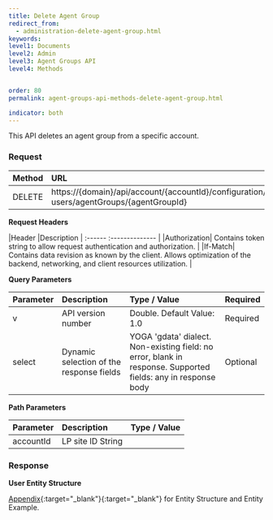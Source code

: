 ```yaml
---
title: Delete Agent Group
redirect_from:
  - administration-delete-agent-group.html
keywords:
level1: Documents
level2: Admin
level3: Agent Groups API
level4: Methods


order: 80
permalink: agent-groups-api-methods-delete-agent-group.html

indicator: both
---
```


This API deletes an agent group from a specific account.

### Request

| Method|  URL| 
 |:--------  |:---- |
 |DELETE|  https://{domain}/api/account/{accountId}/configuration/le-users/agentGroups/{agentGroupId} |

**Request Headers**

 |Header  |Description |
 :------  :-------------- |
 |Authorization|  Contains token string to allow request authentication and authorization. |
 |If-Match|  Contains data revision as known by the client. Allows optimization of the backend, networking, and client resources utilization. |

**Query Parameters**

 |Parameter | Description | Type / Value  |Required |
| :----------- | :-------------  |:-------------- | :--- |
|v|   API version number|  Double. Default Value: 1.0|  Required 
 |select|  Dynamic selection of the response fields|  YOGA 'gdata' dialect. Non-existing field: no error, blank in response. Supported fields: any in response body|  Optional |

**Path Parameters**

| Parameter | Description | Type / Value |
| :----------- | :-------------  |:-------------- |
| accountId  |LP site ID  String  |

### Response

**User Entity Structure**

[Appendix](administration-agent-groups-appendix.html){:target="_blank"}{:target="_blank"} for Entity Structure and Entity Example.
